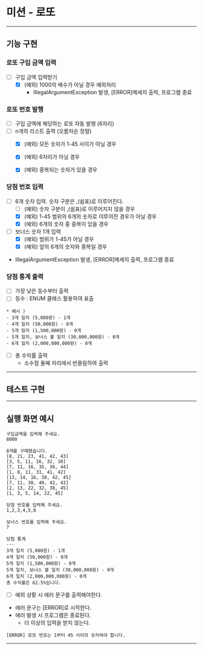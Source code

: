 # 미션 - 로또

---
## 기능 구현

### 로또 구입 금액 입력
- [ ] 구입 금액 입력받기
   - [x] (예외) 1000의 배수가 아닐 경우 예외처리 
      * IllegalArgumentException 발생, [ERROR]메세지 출력, 프로그램 종료

### 로또 번호 발행
- [ ] 구입 금액에 해당하는 로또 자동 발행 (6자리)
- [ ] n개의 리스트 출력 (오름차순 정렬)
   - [x] (예외) 모든 숫자가 1-45 사이가 아닐 경우
   - [x] (예외) 6자리가 아닐 경우
   - [x] (예외) 중복되는 숫자가 있을 경우
   

### 당첨 번호 입력
- [ ] 6개 숫자 입력. 숫자 구분은 ,(쉼표)로 이루어진다.
  - [ ] (예외) 숫자 구분이 ,(쉼표)로 이루어지지 않을 경우
  - [x] (예외) 1-45 범위의 6개의 숫자로 이루어진 경우가 아닐 경우
  - [x] (예외) 6개의 숫자 중 중복이 있을 경우
- [ ] 보너스 숫자 1개 입력
  - [x] (예외) 범위가 1-45가 아닐 경우
  - [x] (예외) 앞의 6개의 숫자와 중복일 경우
 * IllegalArgumentException 발생, [ERROR]메세지 출력, 프로그램 종료


### 당첨 통계 출력
- [ ] 가장 낮은 등수부터 출력
- [ ] 등수 : ENUM 클래스 활용하여 표출
``` 
* 예시 ) 
- 3개 일치 (5,000원) - 1개
- 4개 일치 (50,000원) - 0개
- 5개 일치 (1,500,000원) - 0개
- 5개 일치, 보너스 볼 일치 (30,000,000원) - 0개
- 6개 일치 (2,000,000,000원) - 0개
```
- [ ] 총 수익률 출력
   * 소수점 둘째 자리에서 반올림하여 출력

---
## 테스트 구현

---
## 실행 화면 예시
```
구입금액을 입력해 주세요.
8000

8개를 구매했습니다.
[8, 21, 23, 41, 42, 43] 
[3, 5, 11, 16, 32, 38] 
[7, 11, 16, 35, 36, 44] 
[1, 8, 11, 31, 41, 42] 
[13, 14, 16, 38, 42, 45] 
[7, 11, 30, 40, 42, 43] 
[2, 13, 22, 32, 38, 45] 
[1, 3, 5, 14, 22, 45]

당첨 번호를 입력해 주세요.
1,2,3,4,5,6

보너스 번호를 입력해 주세요.
7

당첨 통계
---
3개 일치 (5,000원) - 1개
4개 일치 (50,000원) - 0개
5개 일치 (1,500,000원) - 0개
5개 일치, 보너스 볼 일치 (30,000,000원) - 0개
6개 일치 (2,000,000,000원) - 0개
총 수익률은 62.5%입니다.
```
- [ ] 예외 상황 시 에러 문구를 출력해야한다. 
- 에러 문구는 [ERROR]로 시작한다.
- 에러 발생 시 프로그램은 종료된다. 
    - 더 이상의 입력을 받지 않는다.
```
[ERROR] 로또 번호는 1부터 45 사이의 숫자여야 합니다.
```
---

